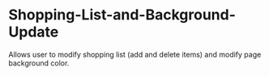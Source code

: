 # Shopping-List-and-Background-Update
Allows user to modify shopping list (add and delete items) and modify page background color. 
